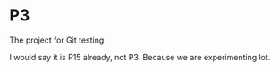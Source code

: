 # P3
The project for Git testing

I would say it is P15 already, not P3. Because we are experimenting  lot.
